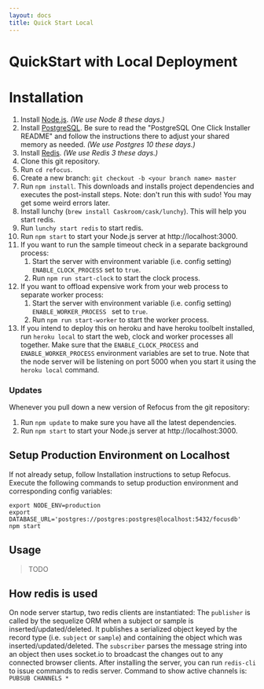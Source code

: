 ```yaml
---
layout: docs
title: Quick Start Local
---
```


# QuickStart with Local Deployment
# Installation
1. Install [Node.js](https://nodejs.org/). *(We use Node 8 these days.)*
1. Install [PostgreSQL](http://www.enterprisedb.com/products-services-training/pgdownload). Be sure to read the "PostgreSQL One Click Installer README" and follow the instructions there to adjust your shared memory as needed. *(We use Postgres 10 these days.)*
1. Install [Redis](http://redis.io/download). *(We use Redis 3 these days.)*
1. Clone this git repository.
1. Run `cd refocus`.
1. Create a new branch: ```git checkout -b <your branch name> master```
1. Run `npm install`. This downloads and installs project dependencies and executes the post-install steps. Note: don't run this with sudo! You may get some weird errors later.
1. Install lunchy (`brew install Caskroom/cask/lunchy`). This will help you start redis.
1. Run `lunchy start redis` to start redis.
1. Run `npm start` to start your Node.js server at http://localhost:3000.
1. If you want to run the sample timeout check in a separate background process:
    1. Start the server with environment variable (i.e. config setting) `ENABLE_CLOCK_PROCESS` set to `true`.
    1. Run `npm run start-clock` to start the clock process.
1. If you want to offload expensive work from your web process to separate worker process:
    1. Start the server with environment variable (i.e. config setting) `ENABLE_WORKER_PROCESS ` set to `true`.
    1. Run `npm run start-worker` to start the worker process.
1. If you intend to deploy this on heroku and have heroku toolbelt installed, run `heroku local` to start the web, clock and worker processes all together. Make sure that the `ENABLE_CLOCK_PROCESS` and `ENABLE_WORKER_PROCESS` environment variables are set to true.  Note that the node server will be listening on port 5000 when you start it using the `heroku local` command.

### Updates
Whenever you pull down a new version of Refocus from the git repository:

1. Run `npm update` to make sure you have all the latest dependencies.
1. Run `npm start` to start your Node.js server at http://localhost:3000.

## Setup Production Environment on Localhost
If not already setup, follow Installation instructions to setup Refocus. Execute the following commands to setup production environment and corresponding config variables:

```
export NODE_ENV=production
export DATABASE_URL='postgres://postgres:postgres@localhost:5432/focusdb'
npm start
```

## Usage

> TODO

## How redis is used
On node server startup, two redis clients are instantiated:
The ```publisher``` is called by the sequelize ORM when a subject or sample is inserted/updated/deleted. It publishes a serialized object keyed by the record type (i.e. ```subject``` or ```sample```) and containing the object which was inserted/updated/deleted.
The ```subscriber``` parses the message string into an object then uses socket.io to broadcast the changes out to any connected browser clients.
After installing the server, you can run ```redis-cli``` to issue commands to redis server. Command to show active channels is: ```PUBSUB CHANNELS *```
